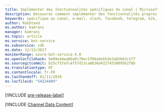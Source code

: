 ```yaml
---
title: Implémenter des fonctionnalités spécifiques du canal | Microsoft Docs
description: Découvrez comment implémenter des fonctionnalités propres au canal à l’aide du kit SDK Bot Framework pour .NET.
keywords: spécifique au canal, e-mail, slack, facebook, telegram, kik, canal personnalisé
author: RobStand
ms.author: kamrani
manager: kamrani
ms.topic: article
ms.service: bot-service
ms.subservice: sdk
ms.date: 12/13/2017
monikerRange: azure-bot-service-4.0
ms.openlocfilehash: 6e09e44aa86a0c70ec1f09a9e65de3a85b63c1ff
ms.sourcegitcommit: b15cf37afc4f57d13ca6636d4227433809562f8b
ms.translationtype: HT
ms.contentlocale: fr-FR
ms.lasthandoff: 01/11/2019
ms.locfileid: "54224489"
---
```

[!INCLUDE [pre-release-label](../includes/pre-release-label.md)]

[!INCLUDE [Channel Data Content](../includes/snippet-channeldata.md)]
